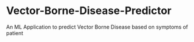 # Vector-Borne-Disease-Predictor
An ML Application to predict Vector Borne Disease based on symptoms of patient
